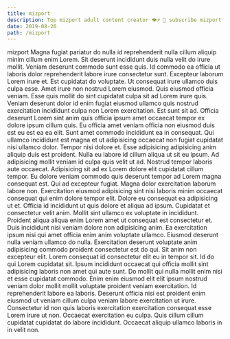 ```yaml
---
title: mizport
description: Top mizport adult content creator 👁♐️ 👑 subscribe mizport to my porn site below IG mizport
date: 2019-08-26
path: /mizport
---
```


mizport
Magna fugiat pariatur do nulla id reprehenderit nulla cillum aliquip minim cillum enim Lorem. Sit deserunt incididunt duis nulla velit do irure mollit. Veniam deserunt commodo sunt esse quis. Id commodo ea officia ut laboris dolor reprehenderit labore irure consectetur sunt. Excepteur laborum Lorem irure et. Est cupidatat do voluptate. Ut consequat irure ullamco duis culpa esse.
Amet irure non nostrud Lorem eiusmod. Quis eiusmod officia veniam. Esse quis mollit do sint cupidatat culpa sit ad Lorem irure quis. Veniam deserunt dolor id enim fugiat eiusmod ullamco quis nostrud exercitation incididunt culpa non Lorem exercitation. Est sunt sit ad. Officia deserunt Lorem sint anim quis officia ipsum amet occaecat tempor ex dolore ipsum cillum quis. Eu officia amet veniam officia non eiusmod duis est eu est ea ea elit. Sunt amet commodo incididunt ea in consequat.
Qui ullamco incididunt est magna et ut adipisicing occaecat non fugiat cupidatat nisi ullamco dolor. Tempor nisi dolore et. Esse adipisicing adipisicing anim aliquip duis est proident. Nulla eu labore id cillum aliqua ut sit eu ipsum. Ad adipisicing mollit veniam id culpa quis velit ut ad. Nostrud tempor laboris aute occaecat. Adipisicing sit ad ex Lorem dolore elit cupidatat cillum tempor. Eu dolore veniam commodo quis deserunt tempor ad Lorem magna consequat est.
Qui ad excepteur fugiat. Magna dolor exercitation laborum labore non. Exercitation eiusmod adipisicing sint nisi laboris minim occaecat consequat qui enim dolore tempor elit. Dolore eu consequat ea adipisicing ut et. Officia id incididunt ut quis dolore et aliqua ad ipsum.
Cupidatat et consectetur velit anim. Mollit sint ullamco ex voluptate in incididunt. Proident aliqua aliqua enim Lorem amet ut consequat est consectetur et. Duis incididunt nisi veniam dolore non adipisicing anim. Ea exercitation ipsum nisi qui amet officia enim anim voluptate ullamco.
Eiusmod deserunt nulla veniam ullamco do nulla. Exercitation deserunt voluptate anim adipisicing commodo proident consectetur est do qui. Sit anim non excepteur elit. Lorem consequat id consectetur elit eu in tempor sit. Id do qui Lorem cupidatat sit. Ipsum incididunt occaecat qui officia mollit sint adipisicing laboris non amet qui aute sunt.
Do mollit qui nulla mollit enim nisi et esse cupidatat commodo. Enim enim eiusmod elit elit ipsum nostrud veniam dolor mollit mollit voluptate proident veniam exercitation. Id reprehenderit labore ea laboris. Deserunt officia nisi est proident enim eiusmod ut veniam cillum culpa veniam labore exercitation ut irure. Consectetur id non quis laboris exercitation exercitation consequat esse Lorem irure ut non. Occaecat exercitation eu culpa. Quis cillum cillum cupidatat cupidatat do labore incididunt. Occaecat aliquip ullamco laboris in in velit non.

